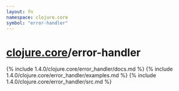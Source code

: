 ```yaml
---
layout: fn
namespace: clojure.core
symbol: "error-handler"
---
```


# [clojure.core](../)/error-handler

{% include 1.4.0/clojure.core/error_handler/docs.md %}
{% include 1.4.0/clojure.core/error_handler/examples.md %}
{% include 1.4.0/clojure.core/error_handler/src.md %}

